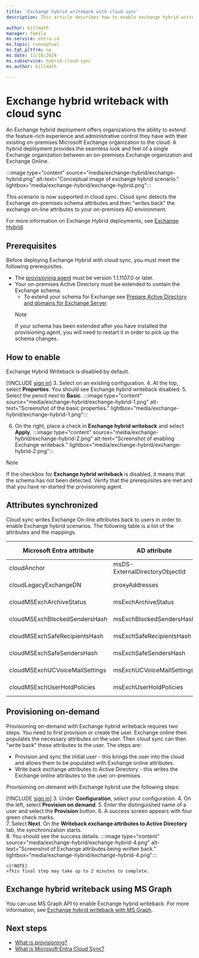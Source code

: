 ```yaml
---
title: 'Exchange hybrid writeback with cloud sync'
description: This article describes how to enable exchange hybrid writeback scenarios.

author: billmath
manager: femila
ms.service: entra-id
ms.topic: conceptual
ms.tgt_pltfrm: na
ms.date: 12/16/2024
ms.subservice: hybrid-cloud-sync
ms.author: billmath

---
```





# Exchange hybrid writeback with cloud sync

An Exchange hybrid deployment offers organizations the ability to extend the feature-rich experience and administrative control they have with their existing on-premises Microsoft Exchange organization to the cloud. A hybrid deployment provides the seamless look and feel of a single Exchange organization between an on-premises Exchange organization and Exchange Online. 

 :::image type="content" source="media/exchange-hybrid/exchange-hybrid.png" alt-text="Conceptual image of exchange hybrid scenario." lightbox="media/exchange-hybrid/exchange-hybrid.png":::

This scenario is now supported in cloud sync. Cloud sync detects the Exchange on-premises schema attributes and then "writes back" the exchange on-line attributes to your on-premises AD environment.

For more information on Exchange Hybrid deployments, see [Exchange Hybrid](/exchange/exchange-hybrid).

## Prerequisites
Before deploying Exchange Hybrid with cloud sync, you must meet the following prerequisites.

 - The [provisioning agent](what-is-provisioning-agent.md) must be version 1.1.1107.0 or later.
 - Your on-premises Active Directory must be extended to contain the Exchange schema.
      - To extend your schema for Exchange see [Prepare Active Directory and domains for Exchange Server](/exchange/plan-and-deploy/prepare-ad-and-domains?view=exchserver-2019&preserve-view=true)
     >[!NOTE]
     >If your schema has been extended after you have installed the provisioning agent, you will need to restart it in order to pick up the schema changes.

## How to enable
Exchange Hybrid Writeback is disabled by default.  

 [!INCLUDE [sign in](~/includes/cloud-sync-sign-in.md)]
 3. Select on an existing configuration.
 4. At the top, select **Properties**.  You should see Exchange hybrid writeback disabled.
 5. Select the pencil next to **Basic**. 
   :::image type="content" source="media/exchange-hybrid/exchange-hybrid-1.png" alt-text="Screenshot of the basic properties." lightbox="media/exchange-hybrid/exchange-hybrid-1.png":::
 
 6. On the right, place a check in **Exchange hybrid writeback** and select **Apply**. 
   :::image type="content" source="media/exchange-hybrid/exchange-hybrid-2.png" alt-text="Screenshot of enabling Exchange writeback." lightbox="media/exchange-hybrid/exchange-hybrid-2.png":::
 
 >[!NOTE]
 >If the checkbox for **Exchange hybrid writeback** is disabled, it means that the schema has not been detected.  Verify that the prerequisites are met and that you have re-started the provisioning agent.

## Attributes synchronized
Cloud sync writes Exchange On-line attributes back to users in order to enable Exchange hybrid scenarios.  The following table is a list of the attributes and the mappings.

|Microsoft Entra attribute|AD attribute|Object Class|Mapping Type|
|-----|-----|-----|-----|
|cloudAnchor|msDS-ExternalDirectoryObjectId|User, InetOrgPerson|Direct| 
|cloudLegacyExchangeDN|proxyAddresses|User, Contact, InetOrgPerson|Expression| 
|cloudMSExchArchiveStatus|msExchArchiveStatus|User, InetOrgPerson|Direct| 
|cloudMSExchBlockedSendersHash|msExchBlockedSendersHash|User, InetOrgPerson|Expression|
|cloudMSExchSafeRecipientsHash|msExchSafeRecipientsHash|User, InetOrgPerson|Expression| 
|cloudMSExchSafeSendersHash|msExchSafeSendersHash|User, InetOrgPerson|Expression| 
|cloudMSExchUCVoiceMailSettings|msExchUCVoiceMailSettings|User, InetOrgPerson|Expression| 
|cloudMSExchUserHoldPolicies|msExchUserHoldPolicies|User, InetOrgPerson|Expression| 


## Provisioning on-demand
Provisioning on-demand with Exchange hybrid writeback requires two steps. You need to first provision or create the user. Exchange online then populates the necessary attributes on the user. Then cloud sync can then "write back" these attributes to the user. The steps are:

- Provision and sync the initial user - this brings the user into the cloud and allows them to be populated with Exchange online attributes.
- Write back exchange attributes to Active Directory - this writes the Exchange online attributes to the user on-premises.

Provisioning on-demand with Exchange hybrid use the following steps:


 [!INCLUDE [sign in](~/includes/cloud-sync-sign-in.md)]
 3. Under **Configuration**, select your configuration.
 4. On the left, select **Provision on demand**.
 5. Enter the distinguished name of a user and select the **Provision** button.
 6. A success screen appears with four green check marks.  
 7. Select **Next**.  On the **Writeback exchange attributes to Active Directory** tab, the synchronization starts.  
 8. You should see the success details.
    :::image type="content" source="media/exchange-hybrid/exchange-hybrid-4.png" alt-text="Screenshot of Exchange attributes being written back." lightbox="media/exchange-hybrid/exchange-hybrid-4.png":::
   
    >[!NOTE]
    >This final step may take up to 2 minutes to complete.

## Exchange hybrid writeback using MS Graph	
You can use MS Graph API to enable Exchange hybrid writeback.  For more information, see [Exchange hybrid writeback with MS Graph](how-to-inbound-synch-ms-graph.md#exchange-hybrid-writeback-public-preview).

## Next steps

- [What is provisioning?](../what-is-provisioning.md)
- [What is Microsoft Entra Cloud Sync?](what-is-cloud-sync.md)
